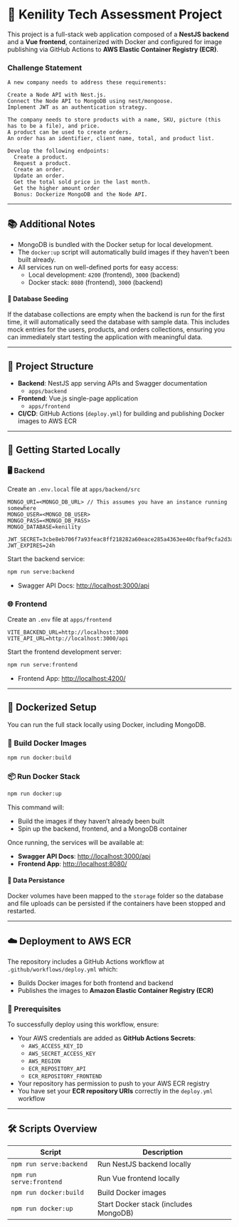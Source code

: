 # 🧪 Kenility Tech Assessment Project

This project is a full-stack web application composed of a **NestJS backend** and a **Vue frontend**, containerized with Docker and configured for image publishing via GitHub Actions to **AWS Elastic Container Registry (ECR)**.

### Challenge Statement
```
A new company needs to address these requirements:

Create a Node API with Nest.js.
Connect the Node API to MongoDB using nest/mongoose.
Implement JWT as an authentication strategy.

The company needs to store products with a name, SKU, picture (this has to be a file), and price. 
A product can be used to create orders. 
An order has an identifier, client name, total, and product list.

Develop the following endpoints:
  Create a product.
  Request a product.
  Create an order.
  Update an order.
  Get the total sold price in the last month.
  Get the higher amount order
  Bonus: Dockerize MongoDB and the Node API.
```

---

## 📚 Additional Notes

- MongoDB is bundled with the Docker setup for local development.
- The `docker:up` script will automatically build images if they haven't been built already.
- All services run on well-defined ports for easy access:
  - Local development: `4200` (frontend), `3000` (backend)
  - Docker stack: `8080` (frontend), `3000` (backend)

#### 💾 Database Seeding

If the database collections are empty when the backend is run for the first time, it will automatically seed the database with sample data. This includes mock entries for the users, products, and orders collections, ensuring you can immediately start testing the application with meaningful data.

---

## 📁 Project Structure

- **Backend**: NestJS app serving APIs and Swagger documentation
  - `apps/backend`
- **Frontend**: Vue.js single-page application
  - `apps/frontend`
- **CI/CD**: GitHub Actions (`deploy.yml`) for building and publishing Docker images to AWS ECR

---

## 🚀 Getting Started Locally

### 🖥️ Backend

Create an `.env.local` file at `apps/backend/src`

```dotenv
MONGO_URI=<MONGO_DB_URL> // This assumes you have an instance running somewhere
MONGO_USER=<MONGO_DB_USER>
MONGO_PASS=<MONGO_DB_PASS>
MONGO_DATABASE=kenility

JWT_SECRET=3cbe8eb706f7a93feac8ff218282a60eace285a4363ee40cfbaf9cfa2d3aa5a2
JWT_EXPIRES=24h
```

Start the backend service:

```bash
npm run serve:backend
```

- Swagger API Docs: [http://localhost:3000/api](http://localhost:3000/api)

### 🌐 Frontend

Create an `.env` file at `apps/frontend`

```dotenv
VITE_BACKEND_URL=http://localhost:3000
VITE_API_URL=http://localhost:3000/api
```

Start the frontend development server:

```bash
npm run serve:frontend
```

- Frontend App: [http://localhost:4200/](http://localhost:4200/)

---

## 🐳 Dockerized Setup

You can run the full stack locally using Docker, including MongoDB.

### 🔨 Build Docker Images

```bash
npm run docker:build
```

### 📦 Run Docker Stack

```bash
npm run docker:up
```

This command will:

- Build the images if they haven’t already been built
- Spin up the backend, frontend, and a MongoDB container

Once running, the services will be available at:

- **Swagger API Docs**: [http://localhost:3000/api](http://localhost:3000/api)
- **Frontend App**: [http://localhost:8080/](http://localhost:8080/)


#### 💾 Data Persistance

Docker volumes have been mapped to the `storage` folder so the database and file uploads can be persisted if the containers have been stopped and restarted.

---

## ☁️ Deployment to AWS ECR

The repository includes a GitHub Actions workflow at `.github/workflows/deploy.yml` which:

- Builds Docker images for both frontend and backend
- Publishes the images to **Amazon Elastic Container Registry (ECR)**

### 🔧 Prerequisites

To successfully deploy using this workflow, ensure:

- Your AWS credentials are added as **GitHub Actions Secrets**:
  - `AWS_ACCESS_KEY_ID`
  - `AWS_SECRET_ACCESS_KEY`
  - `AWS_REGION`
  - `ECR_REPOSITORY_API`
  - `ECR_REPOSITORY_FRONTEND`
- Your repository has permission to push to your AWS ECR registry
- You have set your **ECR repository URIs** correctly in the `deploy.yml` workflow

---

## 🛠️ Scripts Overview

| Script                    | Description                            |
|---------------------------|----------------------------------------|
| `npm run serve:backend`   | Run NestJS backend locally             |
| `npm run serve:frontend`  | Run Vue frontend locally               |
| `npm run docker:build`    | Build Docker images                    |
| `npm run docker:up`       | Start Docker stack (includes MongoDB) |
